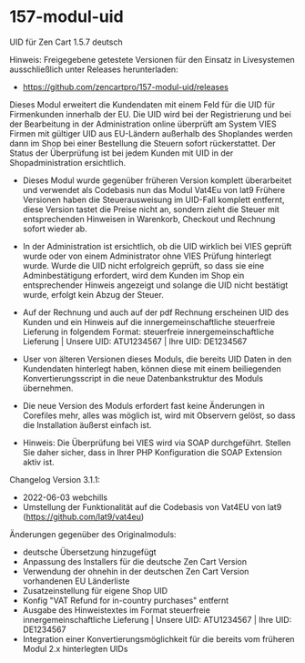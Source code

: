 # 157-modul-uid
UID für Zen Cart 1.5.7 deutsch

Hinweis: 
Freigegebene getestete Versionen für den Einsatz in Livesystemen ausschließlich unter Releases herunterladen:
* https://github.com/zencartpro/157-modul-uid/releases

Dieses Modul erweitert die Kundendaten mit einem Feld für die UID für Firmenkunden innerhalb der EU.
Die UID wird bei der Registrierung und bei der Bearbeitung in der Administration online überprüft am System VIES
Firmen mit gültiger UID aus EU-Ländern außerhalb des Shoplandes werden dann im Shop bei einer Bestellung die Steuern sofort rückerstattet. 
Der Status der Überprüfung ist bei jedem Kunden mit UID in der Shopadministration ersichtlich.

* Dieses Modul wurde gegenüber früheren Version komplett überarbeitet und verwendet als Codebasis nun das Modul Vat4Eu von lat9
Frühere Versionen haben die Steuerausweisung im UID-Fall komplett entfernt, diese Version tastet die Preise nicht an, sondern zieht die Steuer mit entsprechenden Hinweisen in Warenkorb, Checkout und Rechnung sofort wieder ab.

* In der Administration ist ersichtlich, ob die UID wirklich bei VIES geprüft wurde oder von einem Administrator ohne VIES Prüfung hinterlegt wurde.
Wurde die UID nicht erfolgreich geprüft, so dass sie eine Adminbestätigung erfordert, wird dem Kunden im Shop ein entsprechender Hinweis angezeigt und solange die UID nicht bestätigt wurde, erfolgt kein Abzug der Steuer.

* Auf der Rechnung und auch auf der pdf Rechnung erscheinen UID des Kunden und ein Hinweis auf die innergemeinschaftliche steuerfreie Lieferung in folgendem Format:
steuerfreie innergemeinschaftliche Lieferung | Unsere UID: ATU1234567 | Ihre UID: DE1234567 

* User von älteren Versionen dieses Moduls, die bereits UID Daten in den Kundendaten hinterlegt haben, können diese mit einem beiliegenden Konvertierungsscript in die neue Datenbankstruktur des Moduls übernehmen.

* Die neue Version des Moduls erfordert fast keine Änderungen in Corefiles mehr, alles was möglich ist, wird mit Observern gelöst, so dass die Installation äußerst einfach ist.

* Hinweis:
Die Überprüfung bei VIES wird via SOAP durchgeführt. Stellen Sie daher sicher, dass in Ihrer PHP Konfiguration die SOAP Extension aktiv ist.

Changelog Version 3.1.1:
* 2022-06-03 webchills 
* Umstellung der Funktionalität auf die Codebasis von Vat4EU von lat9 (https://github.com/lat9/vat4eu)

Änderungen gegenüber des Originalmoduls:
* deutsche Übersetzung hinzugefügt
* Anpassung des Installers für die deutsche Zen Cart Version
* Verwendung der ohnehin in der deutschen Zen Cart Version vorhandenen EU Länderliste
* Zusatzeinstellung für eigene Shop UID
* Konfig "VAT Refund for in-country purchases" entfernt
* Ausgabe des Hinweistextes im Format steuerfreie innergemeinschaftliche Lieferung | Unsere UID: ATU1234567 | Ihre UID: DE1234567 
* Integration einer Konvertierungsmöglichkeit für die bereits vom früheren Modul 2.x hinterlegten UIDs
